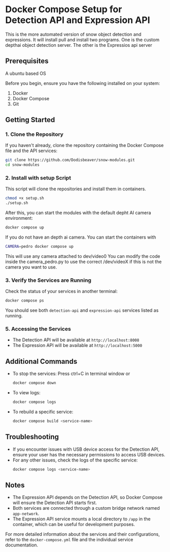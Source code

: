 

# Docker Compose Setup for Detection API and Expression API

This is the more automated version of snow object detection and expressions.
It will install pull and install two programs. One is the custom depthai object detection server.
The other is the Expressios api server


## Prerequisites

A ubuntu based OS

Before you begin, ensure you have the following installed on your system:

1. Docker 
2. Docker Compose 
3. Git 

## Getting Started

### 1. Clone the Repository

If you haven't already, clone the repository containing the Docker Compose file and the API services:

```bash
git clone https://github.com/Dodisbeaver/snow-modules.git
cd snow-modules
```

### 2. Install with setup Script

This script will clone the repositories and install them in containers.

```bash
chmod +x setup.sh
./setup.sh
```

After this, you can start the modules with the default depht AI camera environment:

```bash
docker compose up
```

If you do not have an depth ai camera. You can start the containers with

```bash
CAMERA=pedro docker compose up
```

This will use any camera attached to dev/video0
You can modify the code inside the camera_pedro.py to use the correct /dev/videoX if this is not the camera you want to use.

### 3. Verify the Services are Running

Check the status of your services in another terminal:

```bash
docker compose ps
```

You should see both `detection-api` and `expression-api` services listed as running.

### 5. Accessing the Services

- The Detection API will be available at `http://localhost:8008`
- The Expression API will be available at `http://localhost:5000`

## Additional Commands

- To stop the services:
Press ctrl+C in terminal window or 
  ```bash
  docker compose down
  ```

- To view logs:
  ```bash
  docker compose logs
  ```

- To rebuild a specific service:
  ```bash
  docker compose build <service-name>
  ```

## Troubleshooting

- If you encounter issues with USB device access for the Detection API, ensure your user has the necessary permissions to access USB devices.
- For any other issues, check the logs of the specific service:
  ```bash
  docker compose logs <service-name>
  ```

## Notes

- The Expression API depends on the Detection API, so Docker Compose will ensure the Detection API starts first.
- Both services are connected through a custom bridge network named `app-network`.
- The Expression API service mounts a local directory to `/app` in the container, which can be useful for development purposes.

For more detailed information about the services and their configurations, refer to the `docker-compose.yml` file and the individual service documentation.